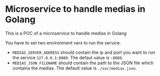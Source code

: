 # Microservice to handle medias in Golang

This is a POC of a microservice to handle medias in Golang

You have to set two environment vars to run the service.

- `MEDIAS_SERVER_ADDRESS` should contain the ip and port you want to run the service `127.0.0.1:8080`. The defaut value is `:8080`.
- `MEDIAS_JSON_FILENAME` should contain the path to the JSON file which contains the medias. The default value is `./var/medias.json`.

